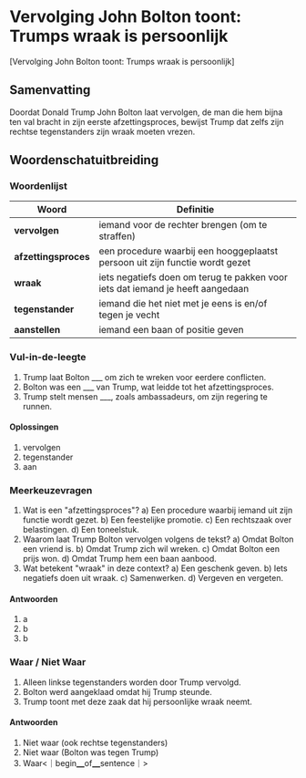 # Vervolging John Bolton toont: Trumps wraak is persoonlijk

[Vervolging John Bolton toont: Trumps wraak is persoonlijk]

## Samenvatting
Doordat Donald Trump John Bolton laat vervolgen, de man die hem bijna ten val bracht in zijn eerste afzettingsproces, bewijst Trump dat zelfs zijn rechtse tegenstanders zijn wraak moeten vrezen.

## Woordenschatuitbreiding

### Woordenlijst

| Woord | Definitie |
|-------|-----------|
| **vervolgen** | iemand voor de rechter brengen (om te straffen) |
| **afzettingsproces** | een procedure waarbij een hooggeplaatst persoon uit zijn functie wordt gezet |
| **wraak** | iets negatiefs doen om terug te pakken voor iets dat iemand je heeft aangedaan |
| **tegenstander** | iemand die het niet met je eens is en/of tegen je vecht |
| **aanstellen** | iemand een baan of positie geven |

### Vul-in-de-leegte
1. Trump laat Bolton ___ om zich te wreken voor eerdere conflicten.
2. Bolton was een ___ van Trump, wat leidde tot het afzettingsproces.
3. Trump stelt mensen ___, zoals ambassadeurs, om zijn regering te runnen.
#### Oplossingen
1. vervolgen
2. tegenstander
3. aan

### Meerkeuzevragen
1. Wat is een "afzettingsproces"?
   a) Een procedure waarbij iemand uit zijn functie wordt gezet.
   b) Een feestelijke promotie.
   c) Een rechtszaak over belastingen.
   d) Een toneelstuk.
2. Waarom laat Trump Bolton vervolgen volgens de tekst?
   a) Omdat Bolton een vriend is.
   b) Omdat Trump zich wil wreken.
   c) Omdat Bolton een prijs won.
   d) Omdat Trump hem een baan aanbood.
3. Wat betekent "wraak" in deze context?
   a) Een geschenk geven.
   b) Iets negatiefs doen uit wraak.
   c) Samenwerken.
   d) Vergeven en vergeten.
#### Antwoorden
1. a
2. b
3. b

### Waar / Niet Waar
1. Alleen linkse tegenstanders worden door Trump vervolgd.
2. Bolton werd aangeklaad omdat hij Trump steunde.
3. Trump toont met deze zaak dat hij persoonlijke wraak neemt.
#### Antwoorden
1. Niet waar (ook rechtse tegenstanders)
2. Niet waar (Bolton was tegen Trump)
3. Waar<｜begin▁of▁sentence｜>
